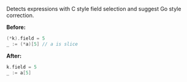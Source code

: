 Detects expressions with C style field selection and suggest Go style correction.

**Before:**
```go
(*k).field = 5
_ := (*a)[5] // a is slice
```

**After:**
```go
k.field = 5
_ := a[5]
```
